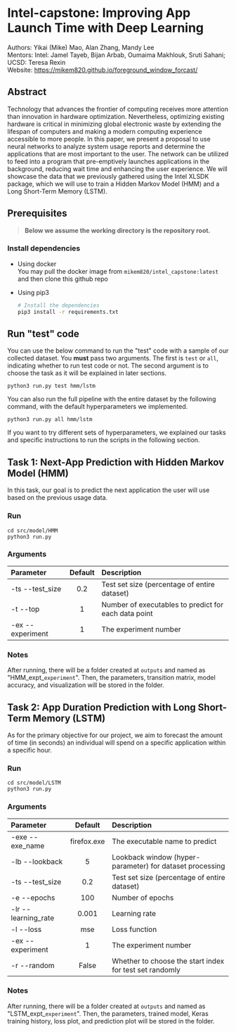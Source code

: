 # Intel-capstone: Improving App Launch Time with Deep Learning
Authors: Yikai (Mike) Mao, Alan Zhang, Mandy Lee \
Mentors: Intel: Jamel Tayeb, Bijan Arbab, Oumaima Makhlouk, Sruti Sahani; UCSD: Teresa Rexin \
Website: https://mikem820.github.io/foreground_window_forcast/

## Abstract
Technology that advances the frontier of computing receives more attention than innovation in hardware optimization. Nevertheless, optimizing existing hardware is critical in minimizing global electronic waste by extending the lifespan of computers and making a modern computing experience accessible to more people. In this paper, we present a proposal to use neural networks to analyze system usage reports and determine the applications that are most important to the user. The network can be utilized to feed into a program that pre-emptively launches applications in the background, reducing wait time and enhancing the user experience. We will showcase the data that we previously gathered using the Intel XLSDK package, which we will use to train a Hidden Markov Model (HMM) and a Long Short-Term Memory (LSTM). 

## Prerequisites

> __Below we assume the working directory is the repository root.__

### Install dependencies
- Using docker\
You may pull the docker image from `mikem820/intel_capstone:latest` and then clone this github repo
- Using pip3

  ```sh
  # Install the dependencies
  pip3 install -r requirements.txt
  ```

## Run "test" code
You can use the below command to run the "test" code with a sample of our collected dataset. You **must** pass two arguments. The first is `test` or `all`, indicating whether to run test code or not. The second argument is to choose the task as it will be explained in later sections. 
```
python3 run.py test hmm/lstm
```
You can also run the full pipeline with the entire dataset by the following command, with the default hyperparameters we implemented.
```
python3 run.py all hmm/lstm
```
If you want to try different sets of hyperparameters, we explained our tasks and specific instructions to run the scripts in the following section.

## Task 1: Next-App Prediction with Hidden Markov Model (HMM)
In this task, our goal is to predict the next application the user will use based on the previous usage data.
### Run
```
cd src/model/HMM
python3 run.py
```
### Arguments

| Parameter                 | Default       | Description   |	
| :------------------------ |:-------------:| :-------------|
| -ts --test_size 	       |	0.2	            |Test set size (percentage of entire dataset)
| -t --top  		       | 1	           | Number of executables to predict for each data point
| -ex  --experiment 	        | 1           | The experiment number

### Notes
After running, there will be a folder created at `outputs` and named as "HMM_expt_`experiment`". Then, the parameters, transition matrix, model accuracy, and visualization will be stored in the folder.

## Task 2: App Duration Prediction with Long Short-Term Memory (LSTM)
As for the primary objective for our project, we aim to forecast the amount of time (in seconds) an individual will spend on a specific application within a specific hour. 
### Run
```
cd src/model/LSTM
python3 run.py
```
### Arguments

| Parameter                 | Default       | Description   |	
| :------------------------ |:-------------:| :-------------|
| -exe --exe_name	       |	firefox.exe          |The executable name to predict
| -lb --lookback          | 5           |Lookback window (hyper-parameter) for dataset processing
| -ts --test_size 	       |	0.2	            |Test set size (percentage of entire dataset)
| -e --epochs 	       |	100	            |Number of epochs
| -lr --learning_rate  		       | 0.001	           | Learning rate
| -l --loss 		           | mse             | Loss function
| -ex  --experiment 	        | 1           | The experiment number
| -r  --random	        | False           | Whether to choose the start index for test set randomly

### Notes
After running, there will be a folder created at `outputs` and named as "LSTM_expt_`experiment`". Then, the parameters, trained model, Keras training history, loss plot, and prediction plot will be stored in the folder.
